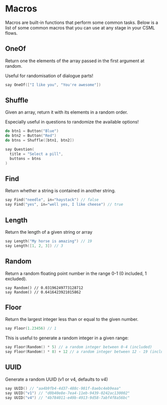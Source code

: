 # Macros

Macros are built-in functions that perform some common tasks. Below is a list of some common macros that you can use at any stage in your CSML flows.

## OneOf

Return one the elements of the array passed in the first argument at random.

Useful for randomisation of dialogue parts!

```cpp
say OneOf(["I like you", "You're awesome"])
```

## Shuffle

Given an array, return it with its elements in a random order.

Especially useful in questions to randomize the available options!

```cpp
do btn1 = Button("Blue")
do btn2 = Button("Red")
do btns = Shuffle([btn1, btn2])

say Question(
  title = "Select a pill",
  buttons = btns
)
```

## Find

Return whether a string is contained in another string.

```cpp
say Find("needle", in="haystack") // false
say Find("yes", in="well yes, I like cheese") // true
```

## Length

Return the length of a given string or array

```cpp
say Length("My horse is amazing") // 19
say Length([1, 2, 3]) // 3
```

## Random

Return a random floating point number in the range 0-1 \(0 included, 1 excluded\).

```text
say Random() // 0.03196249773128712
say Random() // 0.6416423921015862
```

## Floor

Return the largest integer less than or equal to the given number.

```cpp
say Floor(1.23456) // 1
```

This is useful to generate a random integer in a given range:

```cpp
say Floor(Random() * 5) // a random integer between 0-4 (included)
say Floor(Random() * 8) + 12 // a random integer between 12 - 19 (included)
```

## UUID

Generate a random UUID \(v1 or v4, defaults to v4\)

```cpp
say UUID() // "aa4b9fb4-4d37-488c-981f-8aebc4eb9eaa"
say UUID("v1") // "d0b40e8e-7ea4-11eb-9439-0242ac130002"
say UUID("v4") // "4b784011-e49b-4913-9d58-7abf4f8a56bc"
```


